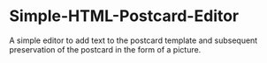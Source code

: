 # Simple-HTML-Postcard-Editor
A simple editor to add text to the postcard template and subsequent preservation of the postcard in the form of a picture.
